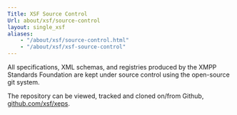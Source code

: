 ```yaml
---
Title: XSF Source Control
Url: about/xsf/source-control
layout: single_xsf
aliases:
    - "/about/xsf/source-control.html"
    - "/about/xsf/xsf-source-control"
---
```


All specifications, XML schemas, and registries produced by the XMPP Standards Foundation are kept under source control using the open-source git system. 

The repository can be viewed, tracked and cloned on/from Github, [github.com/xsf/xeps](https://github.com/xsf/xeps).
